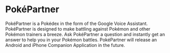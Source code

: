 # PokéPartner
PokéPartner is a Pokédex in the form of the Google Voice Assistant. PokéPartner is designed to make battling against Pokémon and other Pokémon trainers a breeze. Ask PokéPartner a question and instantly get an answer to help you in your Pokémon battles. PokéPartner will release an Android and iPhone Companion Application in the future.
